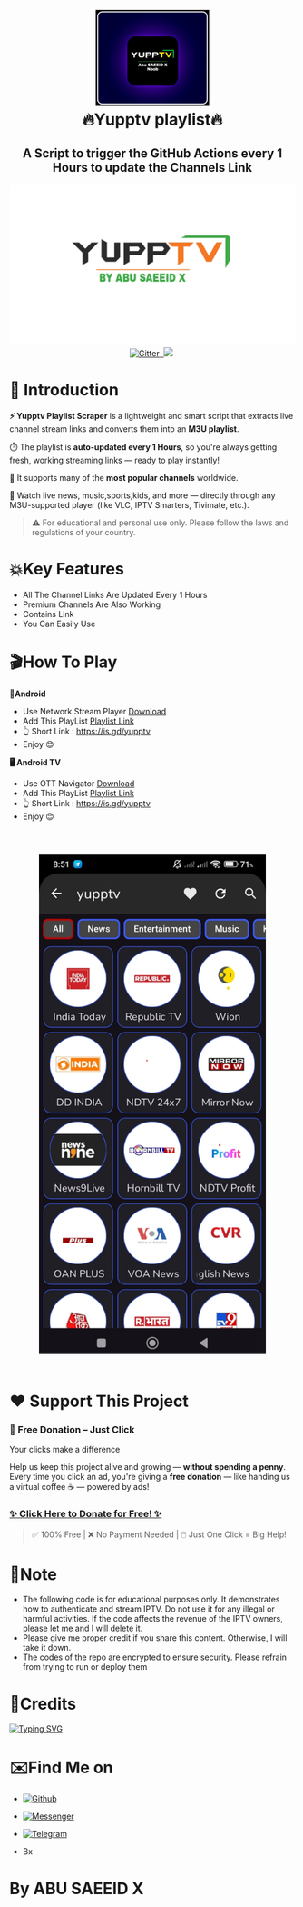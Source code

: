 <h1 align="center">
  <br>
  <a href=""><img src="https://raw.githubusercontent.com/abusaeeidx/yupptv-Playlist/refs/heads/main/Picsart_25-06-01_12-31-40-345.jpg" alt="🔥yupptv🔥" width="200"></a>
  <br>
  🔥Yupptv playlist🔥
  <br>
</h1>

<h2 align="center">A Script to trigger the GitHub Actions every 1 Hours to update the Channels Link</h2>

<p align="center">
  <a href="#">
    <img src="https://raw.githubusercontent.com/abusaeeidx/yupptv-Playlist/refs/heads/main/banner.jpg">
  </a>
  <a href="https://www.python.org/">
    <img src="https://img.shields.io/badge/Made_With-Python_3.12%2B-blue"
         alt="Gitter">
  
  <a href="#">
      <img src="">
  </a>
  
  </a>
  <a href="https://gitter.im/amitmerchant1990/electron-markdownify"><img src="https://img.shields.io/badge/Made%20in-Bangladesh_🇧🇩-green?colorA=%23ff0000&colorB=%23017e40&style=flat-square"></a>
<a href=""><img src=""/></a>
</p>

# 📒 Introduction

**⚡ Yupptv Playlist Scraper** is a lightweight and smart script that extracts live channel stream links and converts them into an **M3U playlist**.

⏱️ The playlist is **auto-updated every 1 Hours**, so you're always getting fresh, working streaming links — ready to play instantly!

📡 It supports many of the **most popular channels** worldwide.

🎯 Watch live news, music,sports,kids, and more — directly through any M3U-supported player (like VLC, IPTV Smarters, Tivimate, etc.).

> ⚠️ For educational and personal use only. Please follow the laws and regulations of your country.

# 💥Key Features

* All The Channel Links Are Updated Every 1 Hours
* Premium Channels Are Also Working
* Contains Link
* You Can Easily Use



# 🎬How To Play
**📱Android**
* Use Network Stream Player [Download](https://play.google.com/store/apps/details?id=com.genuine.leone)
* Add This PlayList [Playlist Link](https://raw.githubusercontent.com/abusaeeidx/yupptv-Playlist/refs/heads/main/playlist.m3u)
* 👆 Short Link : https://is.gd/yupptv
*  Enjoy 😊

**🖥️ Android TV**
* Use OTT Navigator [Download](https://apkpure.com/ott-navigator-iptv/studio.scillarium.ottnavigator/amp)
* Add This PlayList [Playlist Link](https://raw.githubusercontent.com/abusaeeidx/yupptv-Playlist/refs/heads/main/playlist.m3u)
*  👆 Short Link : https://is.gd/yupptv
*  Enjoy 😊

<h1 align="center">
  <a href="https://raw.githubusercontent.com/abusaeeidx/yupptv-Playlist/refs/heads/main/playlist.m3u">
    <img src="https://raw.githubusercontent.com/abusaeeidx/yupptv-Playlist/refs/heads/main/ss1.jpg" alt="Channel Image" width="400" style="margin: 20px;">
  </a>
</h1>



# ❤️ Support This Project

### 🎁 Free Donation – Just Click
Your clicks make a difference 

Help us keep this project alive and growing — **without spending a penny**.  
Every time you click an ad, you're giving a **free donation** — like handing us a virtual coffee ☕ — powered by ads!

### [✨ Click Here to Donate for Free! ✨](https://abusaeeidx.github.io/Support/)

> ✅ 100% Free | ❌ No Payment Needed | 🖱️ Just One Click = Big Help!


# 📝Note
* The following code is for educational purposes only. It demonstrates how to authenticate and stream IPTV. Do not use it for any illegal or harmful activities. If the code affects the revenue of the IPTV owners, please let me  and I will delete it.
* Please give me proper credit if you share this content. Otherwise, I will take it down.
* The codes of the repo are encrypted to ensure security. Please refrain from trying to run or deploy them 

# 🚬Credits
[![Typing SVG](https://readme-typing-svg.demolab.com?font=Fira+Code&pause=100&color=FF2C10&background=31FF9400&width=400&lines=ABU+SAEEID+X+NOOB)](https://git.io/typing-svg)
# ✉️Find Me on 

- [![Github](https://img.shields.io/badge/Github-ABUSAEEIDX-purple?style=for-the-badge&logo=github)](https://github.com/abusaeeidx)


- [![Messenger](https://img.shields.io/badge/Messenger-abusaeeix-orange?style=for-the-badge&logo=messenger)](https://t.me/AbuSaeedX)

- [![Telegram](https://img.shields.io/badge/Telegram-AbuSaeeidx-indigo?style=for-the-badge&logo=telegram)](https://t.me/AbuSaeedX)
- Bx

# By ABU SAEEID X

